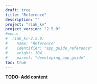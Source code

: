 ```yaml
---
draft: true
title: "Reference"
description: ""
project: "riak_kv"
project_version: "2.5.0"
#menu:
#  riak_kv-2.5.0:
#    name: "Reference"
#    identifier: "app_guide_reference"
#    weight: 104
#    parent: "developing_app_guide"
toc: true
---
```


**TODO: Add content**
